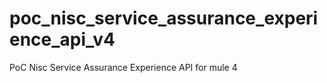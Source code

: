 # poc_nisc_service_assurance_experience_api_v4
PoC Nisc Service Assurance Experience API for mule 4
